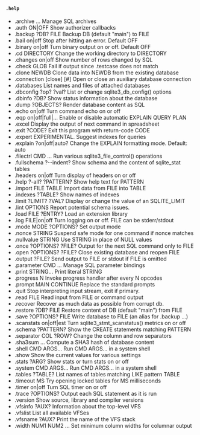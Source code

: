 
#### `.help`

- .archive ...             Manage SQL archives
- .auth ON|OFF             Show authorizer callbacks
- .backup ?DB? FILE        Backup DB (default "main") to FILE
- .bail on|off             Stop after hitting an error.  Default OFF
- .binary on|off           Turn binary output on or off.  Default OFF
- .cd DIRECTORY            Change the working directory to DIRECTORY
- .changes on|off          Show number of rows changed by SQL
- .check GLOB              Fail if output since .testcase does not match
- .clone NEWDB             Clone data into NEWDB from the existing database
- .connection [close] [#]  Open or close an auxiliary database connection
- .databases               List names and files of attached databases
- .dbconfig ?op? ?val?     List or change sqlite3_db_config() options
- .dbinfo ?DB?             Show status information about the database
- .dump ?OBJECTS?          Render database content as SQL
- .echo on|off             Turn command echo on or off
- .eqp on|off|full|...     Enable or disable automatic EXPLAIN QUERY PLAN
- .excel                   Display the output of next command in spreadsheet
- .exit ?CODE?             Exit this program with return-code CODE
- .expert                  EXPERIMENTAL. Suggest indexes for queries
- .explain ?on|off|auto?   Change the EXPLAIN formatting mode.  Default: auto
- .filectrl CMD ...        Run various sqlite3_file_control() operations
- .fullschema ?--indent?   Show schema and the content of sqlite_stat tables
- .headers on|off          Turn display of headers on or off
- .help ?-all? ?PATTERN?   Show help text for PATTERN
- .import FILE TABLE       Import data from FILE into TABLE
- .indexes ?TABLE?         Show names of indexes
- .limit ?LIMIT? ?VAL?     Display or change the value of an SQLITE_LIMIT
- .lint OPTIONS            Report potential schema issues.
- .load FILE ?ENTRY?       Load an extension library
- .log FILE|on|off         Turn logging on or off.  FILE can be stderr/stdout
- .mode MODE ?OPTIONS?     Set output mode
- .nonce STRING            Suspend safe mode for one command if nonce matches
- .nullvalue STRING        Use STRING in place of NULL values
- .once ?OPTIONS? ?FILE?   Output for the next SQL command only to FILE
- .open ?OPTIONS? ?FILE?   Close existing database and reopen FILE
- .output ?FILE?           Send output to FILE or stdout if FILE is omitted
- .parameter CMD ...       Manage SQL parameter bindings
- .print STRING...         Print literal STRING
- .progress N              Invoke progress handler after every N opcodes
- .prompt MAIN CONTINUE    Replace the standard prompts
- .quit                    Stop interpreting input stream, exit if primary.
- .read FILE               Read input from FILE or command output
- .recover                 Recover as much data as possible from corrupt db.
- .restore ?DB? FILE       Restore content of DB (default "main") from FILE
- .save ?OPTIONS? FILE     Write database to FILE (an alias for .backup ...)
- .scanstats on|off|est    Turn sqlite3_stmt_scanstatus() metrics on or off
- .schema ?PATTERN?        Show the CREATE statements matching PATTERN
- .separator COL ?ROW?     Change the column and row separators
- .sha3sum ...             Compute a SHA3 hash of database content
- .shell CMD ARGS...       Run CMD ARGS... in a system shell
- .show                    Show the current values for various settings
- .stats ?ARG?             Show stats or turn stats on or off
- .system CMD ARGS...      Run CMD ARGS... in a system shell
- .tables ?TABLE?          List names of tables matching LIKE pattern TABLE
- .timeout MS              Try opening locked tables for MS milliseconds
- .timer on|off            Turn SQL timer on or off
- .trace ?OPTIONS?         Output each SQL statement as it is run
- .version                 Show source, library and compiler versions
- .vfsinfo ?AUX?           Information about the top-level VFS
- .vfslist                 List all available VFSes
- .vfsname ?AUX?           Print the name of the VFS stack
- .width NUM1 NUM2 ...     Set minimum column widths for columnar output

